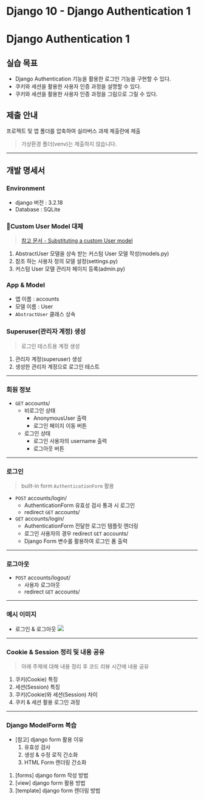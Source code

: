 # Django 10 - Django Authentication 1

Django Authentication 1
=======================

실습 목표
-----

*   Django Authentication 기능을 활용한 로그인 기능을 구현할 수 있다.
*   쿠키와 세션을 활용한 사용자 인증 과정을 설명할 수 있다.
*   쿠키와 세션을 활용한 사용자 인증 과정을 그림으로 그릴 수 있다.

제출 안내
-----

프로젝트 및 앱 폴더를 압축하여 실라버스 과제 제출란에 제출

> 가상환경 폴더(venv)는 제출하지 않습니다.

* * *

개발 명세서
------

### Environment

*   django 버전 : 3.2.18
*   Database : SQLite

### 🌟Custom User Model 대체

> [참고 문서 - Substituting a custom User model](https://docs.djangoproject.com/en/3.2/topics/auth/customizing/#substituting-a-custom-user-model)

1.  AbstractUser 모델을 상속 받는 커스텀 User 모델 작성(models.py)
2.  참조 하는 사용자 정의 모델 설정(settings.py)
3.  커스텀 User 모델 관리자 페이지 등록(admin.py)

### App & Model

*   앱 이름 : accounts
*   모델 이름 : User
*   `AbstractUser` 클래스 상속

### Superuser(관리자 계정) 생성

> 로그인 테스트용 계정 생성

1.  관리자 계정(superuser) 생성
2.  생성한 관리자 계정으로 로그인 테스트

* * *

### 회원 정보

*   `GET` accounts/
    *   비로그인 상태
        *   AnonymousUser 출력
        *   로그인 페이지 이동 버튼
    *   로그인 상태
        *   로그인 사용자의 username 출력
        *   로그아웃 버튼

* * *

### 로그인

> built-in form `AuthenticationForm` 활용

*   `POST` accounts/login/
    *   AuthenticationForm 유효성 검사 통과 시 로그인
    *   redirect `GET` accounts/
*   `GET` accounts/login/
    *   AuthenticationForm 전달한 로그인 템플릿 렌더링
    *   로그인 사용자의 경우 redirect `GET` accounts/
    *   Django Form 변수를 활용하여 로그인 폼 출력

* * *

### 로그아웃

*   `POST` accounts/logout/
    *   사용자 로그아웃
    *   redirect `GET` accounts/

* * *

### 예시 이미지

*   로그인 & 로그아웃 ![](https://user-images.githubusercontent.com/109528419/229655036-3c1eab0e-98b7-46ab-876a-c0d737f48b34.gif)

* * *

### Cookie & Session 정리 및 내용 공유

> 아래 주제에 대해 내용 정리 후 코드 리뷰 시간에 내용 공유

1.  쿠키(Cookie) 특징
2.  세션(Session) 특징
3.  쿠키(Cookie)와 세션(Session) 차이
4.  쿠키 & 세션 활용 로그인 과정

* * *

### Django ModelForm 복습

*   \[참고\] django form 활용 이유
    1.  유효성 검사
    2.  생성 & 수정 로직 간소화
    3.  HTML Form 렌더링 간소화

1.  \[forms\] django form 작성 방법
2.  \[view\] django form 활용 방법
3.  \[template\] django form 렌더링 방법